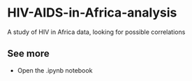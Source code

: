 # HIV-AIDS-in-Africa-analysis
A study of HIV in Africa data, looking for possible correlations

## See more
- Open the .ipynb notebook
